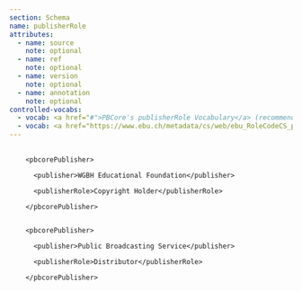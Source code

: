 ```yaml
---
section: Schema
name: publisherRole
attributes:
  - name: source
    note: optional
  - name: ref
    note: optional
  - name: version
    note: optional
  - name: annotation
    note: optional
controlled-vocabs:
  - vocab: <a href="#">PBCore's publisherRole Vocabulary</a> (recommended)
  - vocab: <a href="https://www.ebu.ch/metadata/cs/web/ebu_RoleCodeCS_p.xml.htm">EBURoleCode</a>
---
```

<pre>
  <code>
    &lt;pbcorePublisher&gt;<br>
      &lt;publisher&gt;WGBH Educational Foundation&lt;/publisher&gt;<br>
      &lt;publisherRole&gt;Copyright Holder&lt;/publisherRole&gt;<br>
    &lt;/pbcorePublisher&gt;<br>

    &lt;pbcorePublisher&gt;<br>
      &lt;publisher&gt;Public Broadcasting Service&lt;/publisher&gt;<br>
      &lt;publisherRole&gt;Distributor&lt;/publisherRole&gt;<br>
    &lt;/pbcorePublisher&gt;<br>
  </code>
</pre>
